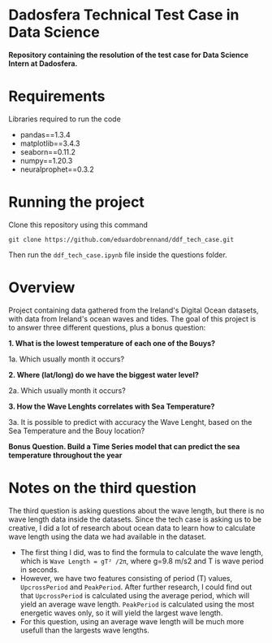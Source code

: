 # Dadosfera Technical Test Case in Data Science
**Repository containing the resolution of the test case for Data Science Intern at Dadosfera.**

# Requirements
Libraries required to run the code
- pandas==1.3.4
- matplotlib==3.4.3
- seaborn==0.11.2
- numpy==1.20.3
- neuralprophet==0.3.2

# Running the project
Clone this repository using this command
```
git clone https://github.com/eduardobrennand/ddf_tech_case.git
```
Then run the ```ddf_tech_case.ipynb``` file inside the questions folder.

# Overview
Project containing data gathered from the Ireland's Digital Ocean datasets, with data from Ireland's ocean waves and tides. The goal of this project is to answer three different questions, plus a bonus question:

**1. What is the lowest temperature of each one of the Bouys?**

1a. Which usually month it occurs?
  
**2. Where (lat/long) do we have the biggest water level?**

2a. Which usually month it occurs?
  
**3. How the Wave Lenghts correlates with Sea Temperature?**

3a. It is possible to predict with accuracy the Wave Lenght, based on the Sea
  Temperature and the Bouy location?
  
**Bonus Question. Build a Time Series model that can predict the sea temperature throughout the year**

# Notes on the third question
The third question is asking questions about the wave length, but there is no wave length data inside the datasets. Since the tech case is asking us to be creative, I did a lot of research about ocean data to learn how to calculate wave length using the data we had available in the dataset.
* The first thing I did, was to find the formula to calculate the wave length, which is ```Wave Length = gT² /2π```, where g=9.8 m/s2 and T is wave period in seconds.
* However, we have two features consisting of period (T) values, ```UpcrossPeriod``` and ```PeakPeriod```. After further research, I could find out that ```UpcrossPeriod``` is calculated using the average period, which will yield an average wave length. ```PeakPeriod``` is calculated using the most energetic waves only, so it will yield the largest wave length.
* For this question, using an average wave length will be much more usefull than the largests wave lengths.







